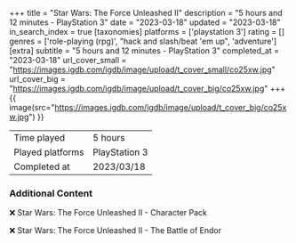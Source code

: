 +++
title = "Star Wars: The Force Unleashed II"
description = "5 hours and 12 minutes - PlayStation 3"
date = "2023-03-18"
updated = "2023-03-18"
in_search_index = true
[taxonomies]
platforms = ['playstation 3']
rating = []
genres = ['role-playing (rpg)', "hack and slash/beat 'em up", 'adventure']
[extra]
subtitle = "5 hours and 12 minutes - PlayStation 3"
completed_at = "2023-03-18"
url_cover_small = "https://images.igdb.com/igdb/image/upload/t_cover_small/co25xw.jpg"
url_cover_big = "https://images.igdb.com/igdb/image/upload/t_cover_big/co25xw.jpg"
+++
{{ image(src="https://images.igdb.com/igdb/image/upload/t_cover_big/co25xw.jpg") }}

|              |            |
| ------------ | ---------- |
| Time played  | 5 hours |
| Played platforms    | PlayStation 3 |
| Completed at | 2023/03/18 |



### Additional Content


❌ Star Wars: The Force Unleashed II - Character Pack

❌ Star Wars: The Force Unleashed II - The Battle of Endor
